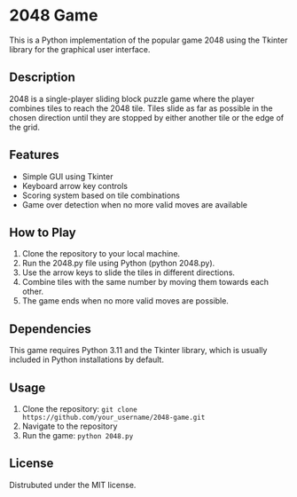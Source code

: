 # 2048 Game
This is a Python implementation of the popular game 2048 using the Tkinter library for the graphical user interface.

## Description
2048 is a single-player sliding block puzzle game where the player combines tiles to reach the 2048 tile. Tiles slide as far as possible in the chosen direction until they are stopped by either another tile or the edge of the grid.

## Features
- Simple GUI using Tkinter
- Keyboard arrow key controls
- Scoring system based on tile combinations
- Game over detection when no more valid moves are available

## How to Play
1. Clone the repository to your local machine.
2. Run the 2048.py file using Python (python 2048.py).
3. Use the arrow keys to slide the tiles in different directions.
4. Combine tiles with the same number by moving them towards each other.
5. The game ends when no more valid moves are possible.

## Dependencies
This game requires Python 3.11 and the Tkinter library, which is usually included in Python installations by default.

## Usage
1. Clone the repository: `git clone https://github.com/your_username/2048-game.git`
2. Navigate to the repository
3. Run the game: `python 2048.py`

## License
Distrubuted under the MIT license.
